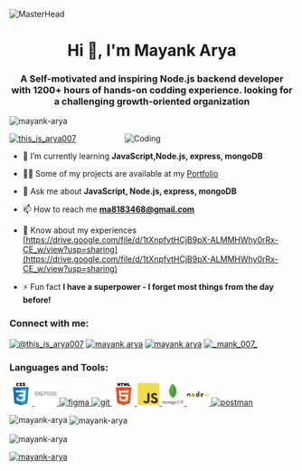 ![MasterHead](https://user-images.githubusercontent.com/10498744/210012254-234538ff-d198-48aa-8964-37e6fd45d227.gif)
<h1 align="center">Hi 👋, I'm Mayank Arya</h1>
<h3 align="center">A Self-motivated and inspiring Node.js backend developer with 1200+ hours of hands-on codding experience. looking for a challenging growth-oriented organization</h3>

<p align="left"> <img src="https://komarev.com/ghpvc/?username=mayank-arya&label=Profile%20views&color=0e75b6&style=flat" alt="mayank-arya" /> </p>

<img align = "right" alt="Coding" width="300" src="https://media0.giphy.com/media/qgQUggAC3Pfv687qPC/giphy.gif">

<p align="left"> <a href="https://twitter.com/@this_is_arya007" target="blank"><img src="https://img.shields.io/twitter/follow/@this_is_arya007?logo=twitter&style=for-the-badge" alt="this_is_arya007" /></a> </p>

- 🌱 I’m currently learning **JavaScript,Node.js, express, mongoDB**

- 👨‍💻 Some of my projects are available at my [Portfolio](Mayank-Arya.gihub.io)

- 💬 Ask me about **JavaScript, Node.js, express, mongoDB**

- 📫 How to reach me **ma8183468@gmail.com**

- 📄 Know about my experiences [https://drive.google.com/file/d/1tXnpfvtHCjB9pX-ALMMHWhy0rRx-CE_w/view?usp=sharing](https://drive.google.com/file/d/1tXnpfvtHCjB9pX-ALMMHWhy0rRx-CE_w/view?usp=sharing)

- ⚡ Fun fact **I have a superpower - I forget most things from the day before!**

<h3 align="left">Connect with me:</h3>
<p align="left">
<a href="https://twitter.com/@this_is_arya007" target="blank"><img align="center" src="https://raw.githubusercontent.com/rahuldkjain/github-profile-readme-generator/master/src/images/icons/Social/twitter.svg" alt="@this_is_arya007" height="30" width="40" /></a>
<a href="https://linkedin.com/in/mayank arya" target="blank"><img align="center" src="https://raw.githubusercontent.com/rahuldkjain/github-profile-readme-generator/master/src/images/icons/Social/linked-in-alt.svg" alt="mayank arya" height="30" width="40" /></a>
<a href="https://fb.com/mayank arya" target="blank"><img align="center" src="https://raw.githubusercontent.com/rahuldkjain/github-profile-readme-generator/master/src/images/icons/Social/facebook.svg" alt="mayank arya" height="30" width="40" /></a>
<a href="https://instagram.com/_mank_007_" target="blank"><img align="center" src="https://raw.githubusercontent.com/rahuldkjain/github-profile-readme-generator/master/src/images/icons/Social/instagram.svg" alt="_mank_007_" height="30" width="40" /></a>
</p>

<h3 align="left">Languages and Tools:</h3>
<p align="left"> <a href="https://www.w3schools.com/css/" target="_blank" rel="noreferrer"> <img src="https://raw.githubusercontent.com/devicons/devicon/master/icons/css3/css3-original-wordmark.svg" alt="css3" width="40" height="40"/> </a> <a href="https://expressjs.com" target="_blank" rel="noreferrer"> <img src="https://raw.githubusercontent.com/devicons/devicon/master/icons/express/express-original-wordmark.svg" alt="express" width="40" height="40"/> </a> <a href="https://www.figma.com/" target="_blank" rel="noreferrer"> <img src="https://www.vectorlogo.zone/logos/figma/figma-icon.svg" alt="figma" width="40" height="40"/> </a> <a href="https://git-scm.com/" target="_blank" rel="noreferrer"> <img src="https://www.vectorlogo.zone/logos/git-scm/git-scm-icon.svg" alt="git" width="40" height="40"/> </a> <a href="https://www.w3.org/html/" target="_blank" rel="noreferrer"> <img src="https://raw.githubusercontent.com/devicons/devicon/master/icons/html5/html5-original-wordmark.svg" alt="html5" width="40" height="40"/> </a> <a href="https://developer.mozilla.org/en-US/docs/Web/JavaScript" target="_blank" rel="noreferrer"> <img src="https://raw.githubusercontent.com/devicons/devicon/master/icons/javascript/javascript-original.svg" alt="javascript" width="40" height="40"/> </a> <a href="https://www.mongodb.com/" target="_blank" rel="noreferrer"> <img src="https://raw.githubusercontent.com/devicons/devicon/master/icons/mongodb/mongodb-original-wordmark.svg" alt="mongodb" width="40" height="40"/> </a> <a href="https://nodejs.org" target="_blank" rel="noreferrer"> <img src="https://raw.githubusercontent.com/devicons/devicon/master/icons/nodejs/nodejs-original-wordmark.svg" alt="nodejs" width="40" height="40"/> </a> <a href="https://postman.com" target="_blank" rel="noreferrer"> <img src="https://www.vectorlogo.zone/logos/getpostman/getpostman-icon.svg" alt="postman" width="40" height="40"/> </a> </p>

<p><img align="left" src="https://github-readme-stats.vercel.app/api/top-langs?username=mayank-arya&show_icons=true&theme=cobalt&locale=en&layout=compact" alt="mayank-arya" /></p>

<p>&nbsp;<img align="center" src="https://github-readme-stats.vercel.app/api?username=mayank-arya&show_icons=true&locale=en" alt="mayank-arya" /></p>

<p><img align="center" src="https://github-readme-streak-stats.herokuapp.com/?user=mayank-arya&theme=dark" alt="mayank-arya" /></p>


<p align="left"> <a href="https://github.com/ryo-ma/github-profile-trophy"><img src="https://github-profile-trophy.vercel.app/?username=mayank-arya" alt="mayank-arya"/></a> </p>
